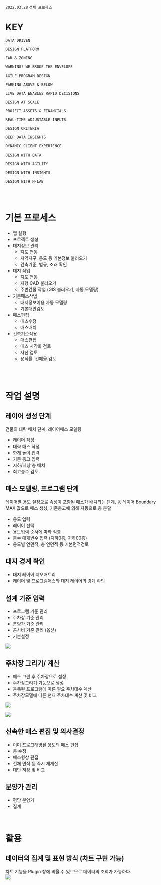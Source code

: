 `2022.03.28`
`전체 프로세스`

# KEY
`DATA DRIVEN` 

`DESIGN PLATFORM`

`FAR & ZONING`

`WARNING! WE BROKE THE ENVELOPE`

`AGILE PROGRAM DESIGN`

`PARKING ABOVE & BELOW`

`LIVE DATA ENABLES RAPID DECISIONS`

`DESIGN AT SCALE`

`PROJECT ASSETS & FINANCIALS`

`REAL-TIME ADJUSTABLE INPUTS`

`DESIGN CRITERIA`

`DEEP DATA INSIGHTS`

`DYNAMIC CLIENT EXPERIENCE`

`DESIGN WITH DATA`

`DESIGN WITH AGILITY`

`DESIGN WITH INSIGHTS`

`DESIGN WITH H-LAB`

<br>
<br>

# 기본 프로세스
- 앱 실행
- 프로젝트 생성
- 대지정보 관리
  - 지도 연동
  - 지역지구, 용도 등 기본정보 불러오기
  - 건축기준, 법규, 조래 확인
- 대지 작업
  - 지도 연동
  - 지형 CAD 불러오기
  - 주변건물 작업 (GIS 불러오기, 자동 모델링)
- 기본매스작업
  - 대지정보이용 자동 모델링
  - 기본대안검토
- 매스편집
  - 매스수정
  - 매스배치
- 건축기준적용
  - 매스편집
  - 매스 시각화 검토
  - 사선 검토
  - 용적률, 건폐율 검토

<br>
<br>

# 작업 설명
## 레이어 생성 단계
건물의 대략 배치 단계, 레이어매스 모델링
- 레이어 작성
- 대략 매스 작성
- 한계 높이 입력
- 기준 층고 입력
- 지하/지상 층 배치
- 최고층수 검토

## 매스 모델링, 프로그램 단계
레이어별 용도 설정으로 속성이 포함된 매스가 배치되는 단계, 동 레이어 Boundary MAX 값으로 매스 생성, 기준층고에 의해 자동으로 층 분할
- 용도 입력
- 레이어 선택
- 용도입력 순서에 따라 적층
- 층수 매개변수 입력 (지하0층, 지하00층)
- 용도별 연면적, 총 연면적 등 기본면적검토

## 대지 경계 확인
- 대지 레이어 지오매트리
- 레이어 및 프로그램매스와 대지 레이어의 경계 확인

## 설계 기준 입력
- 프로그램 기준 관리
- 주차장 기준 관리
- 분양가 기준 관리
- 공사비 기준 관리 (옵션)
- 기본설정

![](images/20220328-194146.png)

## 주차장 그리기/ 계산
- 매스 그린 후 주차장으로 설정
- 주차장그리기 기능으로 생성
- 등록된 프로그램에 따른 필요 주차대수 계산
- 주차장모델에 따른 현재 주차대수 계산 및 비교

![](images/20220328-193201.png)

![](images/20220328-193718.png)

## 신속한 매스 편집 및 의사결정
- 이미 프로그래밍된 용도의 매스 편집
- 층 수정
- 매스형상 편집
- 전체 면적 등 즉시 재계산
- 대안 저장 및 비교

## 분양가 관리
- 평당 분양가
- 집계
<br>

# 활용
## 데이터의 집계 및 표현 방식 (차트 구현 가능)
차트 기능을 Plugin 창에 띄울 수 있으므로 데이터의 조회가 가능하다.  
![](images/2022-04-01-10-46-36.png)
<br>